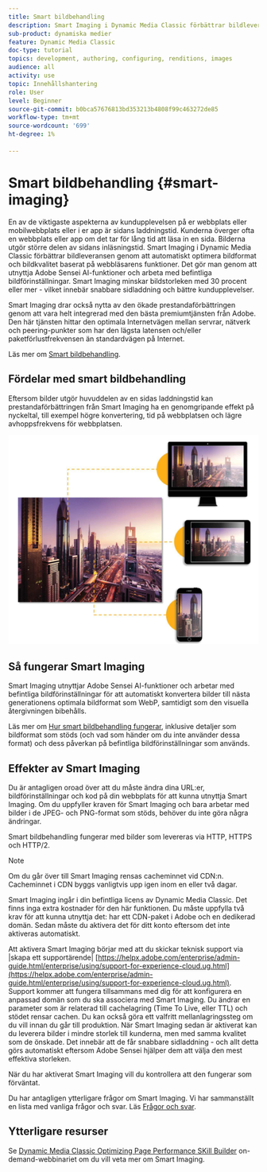 ```yaml
---
title: Smart bildbehandling
description: Smart Imaging i Dynamic Media Classic förbättrar bildleveransen genom att automatiskt optimera bildformat och bildkvalitet baserat på webbläsarens funktioner. Det gör man genom att utnyttja Adobe Sensei AI-funktioner och arbeta med befintliga bildförinställningar. Läs mer om Smart Imaging och hur ni kan använda det för att erbjuda bättre kundupplevelser genom snabbare sidladdning.
sub-product: dynamiska medier
feature: Dynamic Media Classic
doc-type: tutorial
topics: development, authoring, configuring, renditions, images
audience: all
activity: use
topic: Innehållshantering
role: User
level: Beginner
source-git-commit: b0bca57676813bd353213b4808f99c463272de85
workflow-type: tm+mt
source-wordcount: '699'
ht-degree: 1%

---
```



# Smart bildbehandling {#smart-imaging}

En av de viktigaste aspekterna av kundupplevelsen på er webbplats eller mobilwebbplats eller i er app är sidans laddningstid. Kunderna överger ofta en webbplats eller app om det tar för lång tid att läsa in en sida. Bilderna utgör större delen av sidans inläsningstid. Smart Imaging i Dynamic Media Classic förbättrar bildleveransen genom att automatiskt optimera bildformat och bildkvalitet baserat på webbläsarens funktioner. Det gör man genom att utnyttja Adobe Sensei AI-funktioner och arbeta med befintliga bildförinställningar. Smart Imaging minskar bildstorleken med 30 procent eller mer - vilket innebär snabbare sidladdning och bättre kundupplevelser.

Smart Imaging drar också nytta av den ökade prestandaförbättringen genom att vara helt integrerad med den bästa premiumtjänsten från Adobe. Den här tjänsten hittar den optimala Internetvägen mellan servrar, nätverk och peering-punkter som har den lägsta latensen och/eller paketförlustfrekvensen än standardvägen på Internet.

Läs mer om [Smart bildbehandling](https://docs.adobe.com/content/help/en/experience-manager-64/assets/dynamic/imaging-faq.html).

## Fördelar med smart bildbehandling

Eftersom bilder utgör huvuddelen av en sidas laddningstid kan prestandaförbättringen från Smart Imaging ha en genomgripande effekt på nyckeltal, till exempel högre konvertering, tid på webbplatsen och lägre avhoppsfrekvens för webbplatsen.

![bild](assets/smart-imaging/smart-imaging-1.png)

## Så fungerar Smart Imaging

Smart Imaging utnyttjar Adobe Sensei AI-funktioner och arbetar med befintliga bildförinställningar för att automatiskt konvertera bilder till nästa generationens optimala bildformat som WebP, samtidigt som den visuella återgivningen bibehålls.

Läs mer om [Hur smart bildbehandling fungerar](https://docs.adobe.com/content/help/en/experience-manager-64/assets/dynamic/imaging-faq.html#how-does-smart-imaging-work), inklusive detaljer som bildformat som stöds (och vad som händer om du inte använder dessa format) och dess påverkan på befintliga bildförinställningar som används.

## Effekter av Smart Imaging

Du är antagligen oroad över att du måste ändra dina URL:er, bildförinställningar och kod på din webbplats för att kunna utnyttja Smart Imaging. Om du uppfyller kraven för Smart Imaging och bara arbetar med bilder i de JPEG- och PNG-format som stöds, behöver du inte göra några ändringar.

Smart bildbehandling fungerar med bilder som levereras via HTTP, HTTPS och HTTP/2.

>[!NOTE]
>
>Om du går över till Smart Imaging rensas cacheminnet vid CDN:n. Cacheminnet i CDN byggs vanligtvis upp igen inom en eller två dagar.

Smart Imaging ingår i din befintliga licens av Dynamic Media Classic. Det finns inga extra kostnader för den här funktionen. Du måste uppfylla två krav för att kunna utnyttja det: har ett CDN-paket i Adobe och en dedikerad domän. Sedan måste du aktivera det för ditt konto eftersom det inte aktiveras automatiskt.

Att aktivera Smart Imaging börjar med att du skickar teknisk support via |skapa ett supportärende| [https://helpx.adobe.com/enterprise/admin-guide.html/enterprise/using/support-for-experience-cloud.ug.html](https://helpx.adobe.com/enterprise/admin-guide.html/enterprise/using/support-for-experience-cloud.ug.html). Support kommer att fungera tillsammans med dig för att konfigurera en anpassad domän som du ska associera med Smart Imaging. Du ändrar en parameter som är relaterad till cachelagring (Time To Live, eller TTL) och stödet rensar cachen. Du kan också göra ett valfritt mellanlagringssteg om du vill innan du går till produktion. När Smart Imaging sedan är aktiverat kan du leverera bilder i mindre storlek till kunderna, men med samma kvalitet som de önskade. Det innebär att de får snabbare sidladdning - och allt detta görs automatiskt eftersom Adobe Sensei hjälper dem att välja den mest effektiva storleken.

När du har aktiverat Smart Imaging vill du kontrollera att den fungerar som förväntat.

Du har antagligen ytterligare frågor om Smart Imaging. Vi har sammanställt en lista med vanliga frågor och svar. Läs [Frågor och svar](https://docs.adobe.com/content/help/en/experience-manager-64/assets/dynamic/imaging-faq.html).

## Ytterligare resurser

Se [Dynamic Media Classic Optimizing Page Performance SKill Builder](https://seminars.adobeconnect.com/pzc1gw0cihpv) on-demand-webbinariet om du vill veta mer om Smart Imaging.
